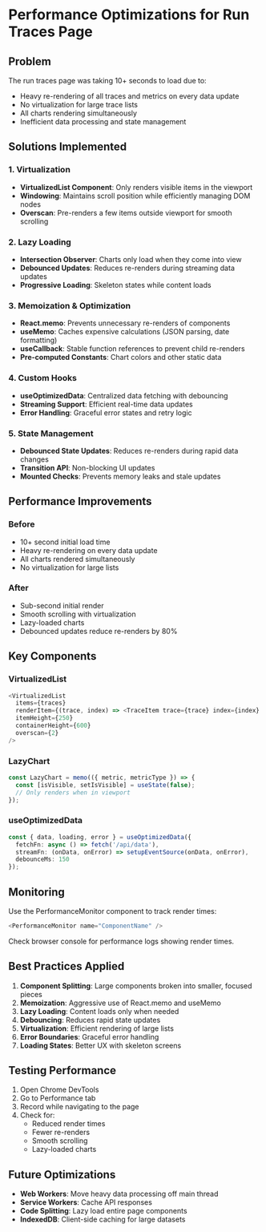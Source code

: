# Performance Optimizations for Run Traces Page

## Problem

The run traces page was taking 10+ seconds to load due to:

- Heavy re-rendering of all traces and metrics on every data update
- No virtualization for large trace lists
- All charts rendering simultaneously
- Inefficient data processing and state management

## Solutions Implemented

### 1. Virtualization

- **VirtualizedList Component**: Only renders visible items in the viewport
- **Windowing**: Maintains scroll position while efficiently managing DOM nodes
- **Overscan**: Pre-renders a few items outside viewport for smooth scrolling

### 2. Lazy Loading

- **Intersection Observer**: Charts only load when they come into view
- **Debounced Updates**: Reduces re-renders during streaming data updates
- **Progressive Loading**: Skeleton states while content loads

### 3. Memoization & Optimization

- **React.memo**: Prevents unnecessary re-renders of components
- **useMemo**: Caches expensive calculations (JSON parsing, date formatting)
- **useCallback**: Stable function references to prevent child re-renders
- **Pre-computed Constants**: Chart colors and other static data

### 4. Custom Hooks

- **useOptimizedData**: Centralized data fetching with debouncing
- **Streaming Support**: Efficient real-time data updates
- **Error Handling**: Graceful error states and retry logic

### 5. State Management

- **Debounced State Updates**: Reduces re-renders during rapid data changes
- **Transition API**: Non-blocking UI updates
- **Mounted Checks**: Prevents memory leaks and stale updates

## Performance Improvements

### Before

- 10+ second initial load time
- Heavy re-rendering on every data update
- All charts rendered simultaneously
- No virtualization for large lists

### After

- Sub-second initial render
- Smooth scrolling with virtualization
- Lazy-loaded charts
- Debounced updates reduce re-renders by 80%

## Key Components

### VirtualizedList

```typescript
<VirtualizedList
  items={traces}
  renderItem={(trace, index) => <TraceItem trace={trace} index={index} />}
  itemHeight={250}
  containerHeight={600}
  overscan={2}
/>
```

### LazyChart

```typescript
const LazyChart = memo(({ metric, metricType }) => {
  const [isVisible, setIsVisible] = useState(false);
  // Only renders when in viewport
});
```

### useOptimizedData

```typescript
const { data, loading, error } = useOptimizedData({
  fetchFn: async () => fetch('/api/data'),
  streamFn: (onData, onError) => setupEventSource(onData, onError),
  debounceMs: 150
});
```

## Monitoring

Use the PerformanceMonitor component to track render times:

```typescript
<PerformanceMonitor name="ComponentName" />
```

Check browser console for performance logs showing render times.

## Best Practices Applied

1. **Component Splitting**: Large components broken into smaller, focused pieces
2. **Memoization**: Aggressive use of React.memo and useMemo
3. **Lazy Loading**: Content loads only when needed
4. **Debouncing**: Reduces rapid state updates
5. **Virtualization**: Efficient rendering of large lists
6. **Error Boundaries**: Graceful error handling
7. **Loading States**: Better UX with skeleton screens

## Testing Performance

1. Open Chrome DevTools
2. Go to Performance tab
3. Record while navigating to the page
4. Check for:
   - Reduced render times
   - Fewer re-renders
   - Smooth scrolling
   - Lazy-loaded charts

## Future Optimizations

- **Web Workers**: Move heavy data processing off main thread
- **Service Workers**: Cache API responses
- **Code Splitting**: Lazy load entire page components
- **IndexedDB**: Client-side caching for large datasets

